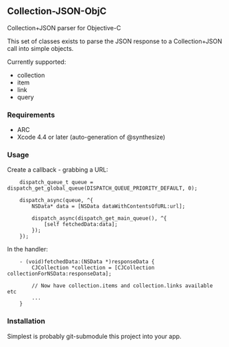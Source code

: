## Collection-JSON-ObjC

Collection+JSON parser for Objective-C

This set of classes exists to parse the JSON response to a Collection+JSON call into simple objects.

Currently supported:

* collection
* item
* link
* query

### Requirements

* ARC
* Xcode 4.4 or later (auto-generation of @synthesize)

### Usage

Create a callback - grabbing a URL:

```objc
    dispatch_queue_t queue = dispatch_get_global_queue(DISPATCH_QUEUE_PRIORITY_DEFAULT, 0);
    
    dispatch_async(queue, ^{
        NSData* data = [NSData dataWithContentsOfURL:url];
        
        dispatch_async(dispatch_get_main_queue(), ^{
            [self fetchedData:data];
        });
    });
```

In the handler:

```objc
    - (void)fetchedData:(NSData *)responseData {
        CJCollection *collection = [CJCollection collectionForNSData:responseData];
    
        // Now have collection.items and collection.links available etc
        ...
    }
```

### Installation

Simplest is probably git-submodule this project into your app.
